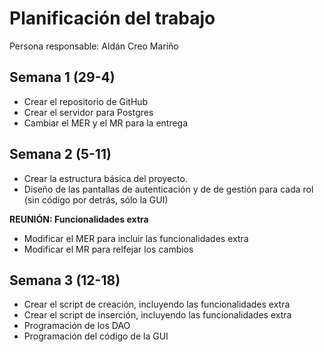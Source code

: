 # Planificación del trabajo

Persona responsable: Aldán Creo Mariño

## Semana 1 (29-4)

- Crear el repositorio de GitHub
- Crear el servidor para Postgres
- Cambiar el MER y el MR para la entrega

## Semana 2 (5-11)

- Crear la estructura básica del proyecto.
- Diseño de las pantallas de autenticación y de de gestión para cada rol (sin código por detrás, sólo la GUI)

**REUNIÓN: Funcionalidades extra**

- Modificar el MER para incluir las funcionalidades extra
- Modificar el MR para relfejar los cambios

## Semana 3 (12-18)

- Crear el script de creación, incluyendo las funcionalidades extra
- Crear el script de inserción, incluyendo las funcionalidades extra
- Programación de los DAO
- Programación del código de la GUI
